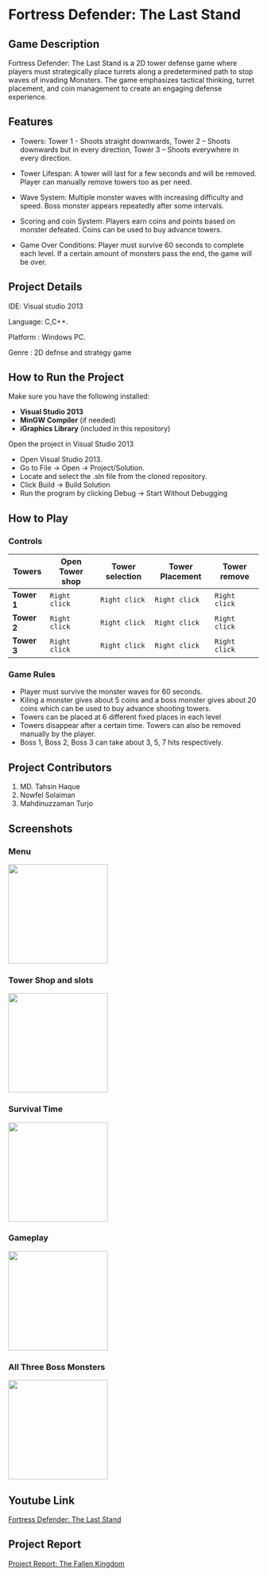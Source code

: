 # Fortress Defender: The Last Stand

## Game Description

Fortress Defender: The Last Stand is a 2D tower defense game where players must strategically place turrets along a predetermined path to stop waves of invading Monsters. The game emphasizes tactical thinking, turret placement, and coin management to create an engaging defense experience.

## Features
- Towers:
	Tower 1 - Shoots straight downwards,
	Tower 2 – Shoots downwards but in every direction,
	Tower 3 – Shoots everywhere in every direction.

-	Tower Lifespan: A tower will last for a few seconds and will be removed. Player can
                             manually remove towers too as per need.     

- Wave System: Multiple monster waves with increasing difficulty and speed. Boss monster 
  appears repeatedly after some intervals.

- Scoring and coin System: Players earn coins and points based on monster defeated.
Coins can be used to buy advance towers.

- Game Over Conditions: Player must survive 60 seconds to complete each level. If a certain amount of monsters pass the end, the game will be over.
  


## Project Details
IDE: Visual studio 2013

Language: C,C++.

Platform : Windows PC.

Genre : 2D defnse and strategy game


## How to Run the Project

Make sure you have the following installed:
- **Visual Studio 2013**
- **MinGW Compiler** (if needed)
- **iGraphics Library** (included in this repository)


Open the project in Visual Studio 2013
- Open Visual Studio 2013.
- Go to File → Open → Project/Solution.
- Locate and select the .sln file from the cloned repository.
- Click Build → Build Solution
- Run the program by clicking Debug → Start Without Debugging


## How to Play

### **Controls**
| Towers       | Open Tower shop | Tower selection | Tower Placement      |Tower remove | 
|-------------|----------|-----------|-----------|-------|
| **Tower 1** | `Right click`      | `Right click`       | `Right click`       |`Right click`    | 
| **Tower 2** | `Right click` | `Right click` | `Right click` | `Right click`    | 
| **Tower 3** | `Right click`  | `Right click`  | `Right click`  | `Right click`    | 


### **Game Rules**

- Player must survive the monster waves for 60 seconds.
- Kiling a monster gives about 5 coins and a boss monster gives about 20 coins which can be used to buy advance shooting towers.
- Towers can be placed at 6 different fixed places in each level
- Towers disappear after a certain time. Towers can also be removed manually by the player.
- Boss 1, Boss 2, Boss 3 can take about 3, 5, 7 hits respectively.



## Project Contributors

1. MD. Tahsin Haque
2. Nowfel Solaiman
3. Mahdinuzzaman Turjo









## Screenshots

### **Menu**
<img src="https://github.com/user-attachments/assets/029d628d-8071-475c-8a2e-22780dbaa73d" width="200" height="200">

### **Tower Shop and slots**
<img src="https://github.com/user-attachments/assets/5dffa0da-6d78-467f-b382-0547849d903a" width="200" height="200">

### **Survival Time**
<img src="https://github.com/user-attachments/assets/4a0b8e45-4789-4a1c-900c-f0a563837163" width="200" height="200">

### **Gameplay**
<img src="https://github.com/user-attachments/assets/79ce97c9-8230-465a-b9e6-a083cca21e03" width="200" height="200">

### **All Three Boss Monsters**
<img src="https://github.com/user-attachments/assets/3c56a8d5-5c1f-4c5e-be24-feff581dcc62" width="200" height="200">

## Youtube Link
[Fortress Defender: The Last Stand](https://youtu.be/cOFkvNm3F2I?si=JjgoKS2KI-L8XtZg)

## Project Report
[Project Report: The Fallen Kingdom](https://drive.google.com/file/d/1dw-WcbbNHTlQMw9ErRAmUnx9lRSRPXrT/view?usp=sharing)
